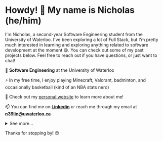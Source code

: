 # Howdy! 🤠 My name is Nicholas (he/him) 

I'm Nicholas, a second-year Software Engineering student from the University of Waterloo. I've been exploring a lot of Full Stack, but I'm pretty much interested in learning and exploring anything related to software development at the moment 😄. You can check out some of my past projects below. Feel free to reach out if you have questions, or just want to chat!

🏫 **Software Engineering** at the University of Waterloo

⚡ In my free time, I enjoy playing Minecraft, Valorant, badminton, and occasionally basketball (kind of an NBA stats nerd)

🔭 Check out my [personal website](https://nicholas-lin.com/) to learn more about me!

📫 You can find me on [**Linkedin**](https://www.linkedin.com/in/NicholasLin718/) or reach me through my email at [**n39lin@uwaterloo.ca**](mailto:n39lin@uwaterloo.ca?subject=Hey%20I%20saw%20your%20GitHub%20and...)

<details>
<summary>See more...</summary>
<p align="center">&nbsp;<img align="center" src="https://github-readme-stats.vercel.app/api?username=NicholasLin718&show_icons=true&theme=tokyonight&locale=en" alt="NicholasLin718" /></p>
</details>


Thanks for stopping by! 😊



<!--
**NicholasLin718/NicholasLin718** is a ✨ _special_ ✨ repository because its `README.md` (this file) appears on your GitHub profile.

Here are some ideas to get you started:

- 🔭 I’m currently working on ...
- 🌱 I’m currently learning ...
- 👯 I’m looking to collaborate on ...
- 🤔 I’m looking for help with ...
- 💬 Ask me about ...
- 📫 How to reach me: ...
- 😄 Pronouns: ...
- ⚡ Fun fact: ...
-->
